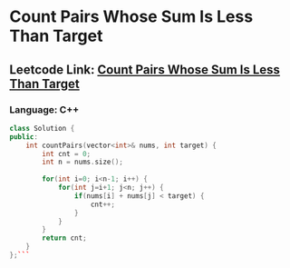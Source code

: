 # Count Pairs Whose Sum Is Less Than Target

## Leetcode Link: [Count Pairs Whose Sum Is Less Than Target](https://leetcode.com/problems/count-pairs-whose-sum-is-less-than-target/)
### Language: C++

```cpp
class Solution {
public:
    int countPairs(vector<int>& nums, int target) {
        int cnt = 0;
        int n = nums.size();
        
        for(int i=0; i<n-1; i++) {
            for(int j=i+1; j<n; j++) {
                if(nums[i] + nums[j] < target) {
                    cnt++;
                } 
            }
        }
        return cnt;
    }
};```



